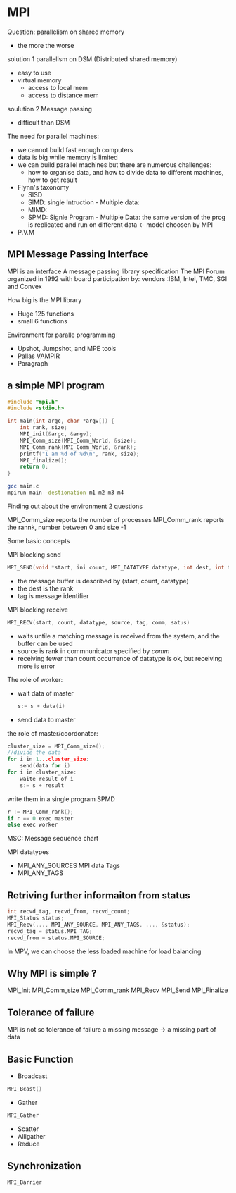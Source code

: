 # MPI

Question: parallelism on shared memory 
- the more the worse

solution 1 parallelism on DSM (Distributed shared memory)
- easy to use
- virtual memory
    - access to local mem
    - access to distance mem

soulution 2 Message passing
- difficult than DSM

The need for parallel machines:
- we cannot build fast enough computers
- data is big while memory is limited
- we can build parallel machines but there are numerous challenges:
    - how to organise data, and how to divide data to different machines, how to get result
- Flynn's taxonomy
    - SISD
    - SIMD: single Intruction - Multiple data: 
    - MIMD:
    - SPMD: Signle Program - Multiple Data: the same version of the prog is replicated and run on different data <- model choosen by MPI
- P.V.M

## MPI Message Passing Interface

MPI is an interface
A message passing library specification
The MPI Forum organized in 1992 with board participation by:
vendors :IBM, Intel, TMC, SGI and Convex

How big is the MPI library
- Huge 125 functions
- small 6 functions

Environment for paralle programming
- Upshot, Jumpshot, and MPE tools
- Pallas VAMPIR
- Paragraph

## a simple MPI program

```c
#include "mpi.h"
#include <stdio.h>

int main(int argc, char *argv[]) {
    int rank, size;
    MPI_init(&argc, &argv);
    MPI_Comm_size(MPI_Comm_World, &size);
    MPI_Comm_rank(MPI_Comm_World, &rank);
    printf("I am %d of %d\n", rank, size);
    MPI_finalize();
    return 0;
}
```

```bash
gcc main.c
mpirun main -destionation m1 m2 m3 m4
```

Finding out about the environment
2 questions

MPI_Comm_size reports the number of processes
MPI_Comm_rank reports the rannk, number between 0 and size -1

Some basic concepts

MPI blocking send

```c
MPI_SEND(void *start, ini count, MPI_DATATYPE datatype, int dest, int tag, MPI_COMM comm)
```
- the message buffer is described by (start, count, datatype)
- the dest is the rank
- tag is message identifier

MPI blocking receive

```c
MPI_RECV(start, count, datatype, source, tag, comm, satus)
```
- waits untile a matching message is received from the system, and the buffer can be used
- source is rank in commnunicator specified by *comm*
- receiving fewer than count occurrence of datatype is ok, but receiving more is error

The role of worker:
- wait data of master

    ```c   
    s:= s + data(i)
    ```

- send data to master

the role of master/coordonator:

```c
cluster_size = MPI_Comm_size();
//divide the data
for i in 1...cluster_size:
    send(data for i)
for i in cluster_size:
    waite result of i
    s:= s + result
```

write them in a single program SPMD

```c
r := MPI_Comm_rank();
if r == 0 exec master
else exec worker
```

MSC: Message sequence chart

MPI datatypes
- MPI_ANY_SOURCES
MPI data Tags
- MPI_ANY_TAGS

## Retriving further informaiton from status

```c
int recvd_tag, recvd_from, recvd_count;
MPI_Status status;
MPI_Recv(..., MPI_ANY_SOURCE, MPI_ANY_TAGS, ..., &status);
recvd_tag = status.MPI_TAG;
recvd_from = status.MPI_SOURCE;
```

In MPV, we can choose the less loaded machine for load balancing

## Why MPI is simple ?

MPI_Init
MPI_Comm_size
MPI_Comm_rank
MPI_Recv
MPI_Send
MPI_Finalize

## Tolerance of failure

MPI is not so tolerance of failure
a missing message -> a missing part of data

## Basic Function

- Broadcast

```c
MPI_Bcast()
```

- Gather

```c
MPI_Gather
```

- Scatter
- Alligather
- Reduce


## Synchronization

```c
MPI_Barrier
```